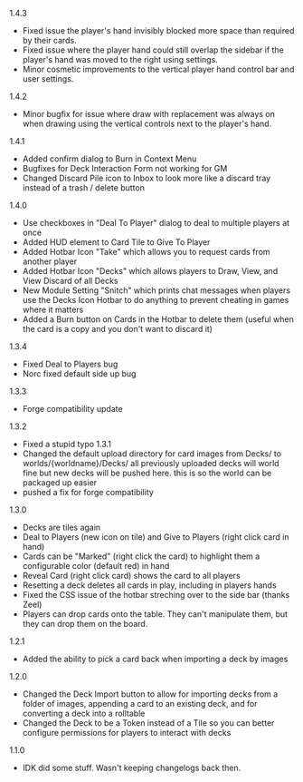 1.4.3
- Fixed issue the player's hand invisibly blocked more space than required by their cards.
- Fixed issue where the player hand could still overlap the sidebar if the player's hand was moved to the right using settings. 
- Minor cosmetic improvements to the vertical player hand control bar and user settings.

1.4.2
- Minor bugfix for issue where draw with replacement was always on when drawing using the vertical controls next to the player's hand.

1.4.1
- Added confirm dialog to Burn in Context Menu
- Bugfixes for Deck Interaction Form not working for GM
- Changed Discard Pile icon to Inbox to look more like a discard tray instead of a trash / delete button

1.4.0
- Use checkboxes in "Deal To Player" dialog to deal to multiple players at once
- Added HUD element to Card Tile to Give To Player
- Added Hotbar Icon "Take" which allows you to request cards from another player
- Added Hotbar Icon "Decks" which allows players to Draw, View, and View Discard of all Decks
- New Module Setting "Snitch" which prints chat messages when players use the Decks Icon Hotbar to do anything to prevent cheating in games where it matters
- Added a Burn button on Cards in the Hotbar to delete them (useful when the card is a copy and you don't want to discard it)

1.3.4
- Fixed Deal to Players bug
- Norc fixed default side up bug

1.3.3
- Forge compatibility update

1.3.2
- Fixed a stupid typo
1.3.1 
- Changed the default upload directory for card images from Decks/ to worlds/{worldname}/Decks/ all previously uploaded decks will world fine but new decks will be pushed here. this is so the world can be packaged up easier
- pushed a fix for forge compatibility

1.3.0
- Decks are tiles again
- Deal to Players (new icon on tile) and Give to Players (right click card in hand)
- Cards can be "Marked" (right click the card) to highlight them a configurable color (default red) in hand
- Reveal Card (right click card) shows the card to all players
- Resetting a deck deletes all cards in play, including in players hands
- Fixed the CSS issue of the hotbar streching over to the side bar (thanks Zeel)
- Players can drop cards onto the table. They can't manipulate them, but they can drop them on the board.

1.2.1
- Added the ability to pick a card back when importing a deck by images

1.2.0
- Changed the Deck Import button to allow for importing decks from a folder of images, appending a card to an existing deck, and for converting a deck into a rolltable
- Changed the Deck to be a Token instead of a Tile so you can better configure permissions for players to interact with decks

1.1.0
- IDK did some stuff. Wasn't keeping changelogs back then.
